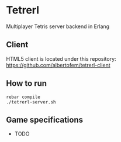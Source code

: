 Tetrerl
=======

Multiplayer Tetris server backend in Erlang

Client
------

HTML5 client is located under this repository: https://github.com/albertofem/tetrerl-client

How to run
----------

```
rebar compile
./tetrerl-server.sh
```

Game specifications
-------------------

* TODO